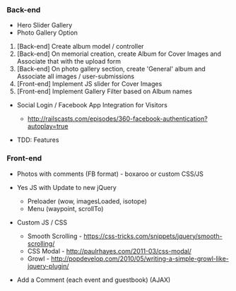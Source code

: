### Back-end
* Hero Slider Gallery
* Photo Gallery Option

1. [Back-end] Create album model / controller
2. [Back-end] On memorial creation, create Album for Cover Images and Associate that with the upload form
3. [Back-end] On photo gallery section, create 'General' album and Associate all images / user-submissions
4. [Front-end] Implement JS slider for Cover Images
5. [Front-end] Implement Gallery Filter based on Album names

* Social Login / Facebook App Integration for Visitors
  - http://railscasts.com/episodes/360-facebook-authentication?autoplay=true

* TDD: Features

### Front-end
* Photos with comments (FB format) - boxaroo or custom CSS/JS

* Yes JS with Update to new jQuery
  - Preloader (wow, imagesLoaded, isotope)
  - Menu (waypoint, scrollTo)

* Custom JS / CSS
  - Smooth Scrolling - https://css-tricks.com/snippets/jquery/smooth-scrolling/
  - CSS Modal - http://paulrhayes.com/2011-03/css-modal/
  - Growl - http://popdevelop.com/2010/05/writing-a-simple-growl-like-jquery-plugin/

* Add a Comment (each event and guestbook) (AJAX)
